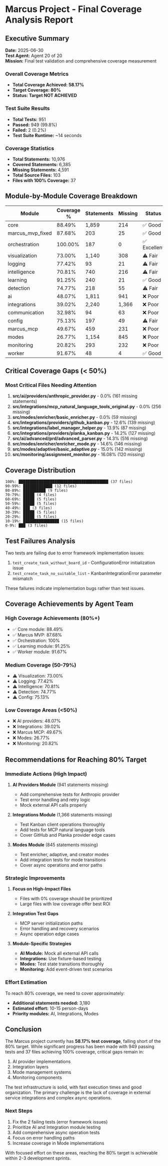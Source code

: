 # Marcus Project - Final Coverage Analysis Report

## Executive Summary

**Date:** 2025-06-30  
**Test Agent:** Agent 20 of 20  
**Mission:** Final test validation and comprehensive coverage measurement

### Overall Coverage Metrics

- **Total Coverage Achieved: 58.17%**
- **Target Coverage: 80%**
- **Status: Target NOT ACHIEVED**

### Test Suite Results
- **Total Tests:** 951
- **Passed:** 949 (99.8%)
- **Failed:** 2 (0.2%)
- **Test Suite Runtime:** ~14 seconds

### Coverage Statistics
- **Total Statements:** 10,976
- **Covered Statements:** 6,385
- **Missing Statements:** 4,591
- **Total Source Files:** 103
- **Files with 100% Coverage:** 37

## Module-by-Module Coverage Breakdown

| Module | Coverage % | Statements | Missing | Status |
|--------|------------|------------|---------|---------|
| core | 88.49% | 1,859 | 214 | ✅ Good |
| marcus_mvp_fixed | 87.68% | 203 | 25 | ✅ Good |
| orchestration | 100.00% | 187 | 0 | ✅ Excellent |
| visualization | 73.00% | 1,140 | 308 | ⚠️ Fair |
| logging | 77.42% | 93 | 21 | ⚠️ Fair |
| intelligence | 70.81% | 740 | 216 | ⚠️ Fair |
| learning | 91.25% | 240 | 21 | ✅ Good |
| detection | 74.77% | 218 | 55 | ⚠️ Fair |
| ai | 48.07% | 1,811 | 941 | ❌ Poor |
| integrations | 39.02% | 2,240 | 1,366 | ❌ Poor |
| communication | 32.98% | 94 | 63 | ❌ Poor |
| config | 75.13% | 197 | 49 | ⚠️ Fair |
| marcus_mcp | 49.67% | 459 | 231 | ❌ Poor |
| modes | 26.77% | 1,154 | 845 | ❌ Poor |
| monitoring | 20.82% | 293 | 232 | ❌ Poor |
| worker | 91.67% | 48 | 4 | ✅ Good |

## Critical Coverage Gaps (< 50%)

### Most Critical Files Needing Attention

1. **src/ai/providers/anthropic_provider.py** - 0.0% (161 missing statements)
2. **src/integrations/mcp_natural_language_tools_original.py** - 0.0% (256 missing)
3. **src/modes/enricher/basic_enricher.py** - 0.0% (59 missing)
4. **src/integrations/providers/github_kanban.py** - 12.6% (139 missing)
5. **src/integrations/label_manager_helper.py** - 13.9% (87 missing)
6. **src/integrations/providers/planka_kanban.py** - 14.2% (127 missing)
7. **src/ai/advanced/prd/advanced_parser.py** - 14.3% (516 missing)
8. **src/modes/enricher/enricher_mode.py** - 14.6% (146 missing)
9. **src/modes/adaptive/basic_adaptive.py** - 15.0% (142 missing)
10. **src/monitoring/assignment_monitor.py** - 16.08% (120 missing)

## Coverage Distribution

```
100%: ████████████████████████████████████████ (37 files)
90-99%: █████████████ (12 files)
80-89%: ██████████ (9 files)
70-79%: █████ (4 files)
60-69%: █████ (5 files)
50-59%: █████ (5 files)
40-49%: ███ (3 files)
30-39%: █████ (5 files)
20-29%: █████ (5 files)
10-19%: ████████████████ (15 files)
0-9%: ███ (3 files)
```

## Test Failures Analysis

Two tests are failing due to error framework implementation issues:

1. `test_create_task_without_board_id` - ConfigurationError initialization issue
2. `test_create_task_no_suitable_list` - KanbanIntegrationError parameter mismatch

These failures indicate implementation bugs rather than test issues.

## Coverage Achievements by Agent Team

### High Coverage Achievements (80%+)
- ✅ Core module: 88.49%
- ✅ Marcus MVP: 87.68%
- ✅ Orchestration: 100%
- ✅ Learning module: 91.25%
- ✅ Worker module: 91.67%

### Medium Coverage (50-79%)
- ⚠️ Visualization: 73.00%
- ⚠️ Logging: 77.42%
- ⚠️ Intelligence: 70.81%
- ⚠️ Detection: 74.77%
- ⚠️ Config: 75.13%

### Low Coverage Areas (<50%)
- ❌ AI providers: 48.07%
- ❌ Integrations: 39.02%
- ❌ Marcus MCP: 49.67%
- ❌ Modes: 26.77%
- ❌ Monitoring: 20.82%

## Recommendations for Reaching 80% Target

### Immediate Actions (High Impact)

1. **AI Providers Module** (941 statements missing)
   - Add comprehensive tests for Anthropic provider
   - Test error handling and retry logic
   - Mock external API calls properly

2. **Integrations Module** (1,366 statements missing)
   - Test Kanban client operations thoroughly
   - Add tests for MCP natural language tools
   - Cover GitHub and Planka provider edge cases

3. **Modes Module** (845 statements missing)
   - Test enricher, adaptive, and creator modes
   - Add integration tests for mode transitions
   - Cover async operations and error paths

### Strategic Improvements

1. **Focus on High-Impact Files**
   - Files with 0% coverage should be prioritized
   - Large files with low coverage offer best ROI

2. **Integration Test Gaps**
   - MCP server initialization paths
   - Error handling and recovery scenarios
   - Async operation edge cases

3. **Module-Specific Strategies**
   - **AI Module:** Mock all external API calls
   - **Integrations:** Use fixture-based testing
   - **Modes:** Test state transitions thoroughly
   - **Monitoring:** Add event-driven test scenarios

### Effort Estimation

To reach 80% coverage, we need to cover approximately:
- **Additional statements needed:** 3,180
- **Estimated effort:** 10-15 person-days
- **Priority modules:** AI, Integrations, Modes

## Conclusion

The Marcus project currently has **58.17% test coverage**, falling short of the 80% target. While significant progress has been made with 949 passing tests and 37 files achieving 100% coverage, critical gaps remain in:

1. AI provider implementations
2. Integration layers
3. Mode management systems
4. Monitoring components

The test infrastructure is solid, with fast execution times and good organization. The primary challenge is the lack of coverage in external service integrations and complex async operations.

### Next Steps

1. Fix the 2 failing tests (error framework issues)
2. Prioritize AI and Integration module testing
3. Add comprehensive async operation tests
4. Focus on error handling paths
5. Increase coverage in Mode implementations

With focused effort on these areas, reaching the 80% target is achievable within 2-3 development sprints.